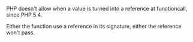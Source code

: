 PHP doesn't allow when a value is turned into a reference at functioncall, since PHP 5.4. 

Either the function use a reference in its signature, either the reference won't pass.

<?php

function foo($name) {
    $arg = ucfirst(strtolower($name));
    echo 'Hello '.$arg;
}

$a = 'name';
foo(&$a);

?>

